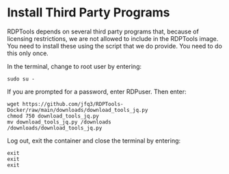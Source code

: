 # Install Third Party Programs

RDPTools depends on several third party programs that, because of licensing restrictions, we are not allowed to include in the RDPTools image. You need to install these using the script that we do provide. You need to do this only once.  

In the terminal, change to root user by entering:  

```
sudo su -
```

If you are prompted for a password, enter RDPuser. Then enter:  

```
wget https://github.com/jfq3/RDPTools-Docker/raw/main/downloads/download_tools_jq.py
chmod 750 download_tools_jq.py
mv download_tools_jq.py /downloads
/downloads/download_tools_jq.py
```

Log out, exit the container and close the terminal by entering:  

```
exit
exit
exit